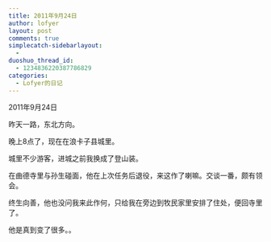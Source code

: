 ```yaml
---
title: 2011年9月24日
author: lofyer
layout: post
comments: true
simplecatch-sidebarlayout:
  - 
duoshuo_thread_id:
  - 1234836220387786829
categories:
  - Lofyer的日记
---
```

2011年9月24日

昨天一路，东北方向。

晚上8点了，现在在浪卡子县城里。

城里不少游客，进城之前我换成了登山装。

在曲德寺里与孙生碰面，他在上次任务后退役，来这作了喇嘛。交谈一番，颇有领会。

终生向善，他也没问我来此作何，只给我在旁边到牧民家里安排了住处，便回寺里了。

他是真到变了很多。。

&nbsp;